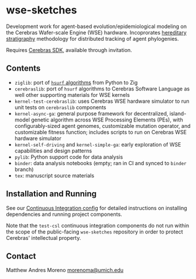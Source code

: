 # wse-sketches

Development work for agent-based evolution/epidemiological modeling on the Cerebras Wafer-scale Engine (WSE) hardware.
Incoprorates [hereditary stratigraphy](https://github.com/mmore500/hstrat) methodology for distributed tracking of agent phylogenies.

Requires [Cerebras SDK](https://www.cerebras.net/developers/sdk-request/), available through invitation.

## Contents

- `ziglib`: port of [`hsurf` algorithms](https://github.com/mmore500/hstrat-surface-concept/) from Python to Zig
- `cerebraslib`: port of `hsurf` algorithms to Cerebras Software Language as well other supporting materials for WSE kernels
- `kernel-test-cerebraslib`: uses Cerebras WSE hardware simulator to run unit tests on `cerebraslib` components
- `kernel-async-ga`: general purpose framework for decentralized, island-model genetic algorithm across WSE Processing Elements (PEs), with configurably-sized agent genomes, customizable mutation operator, and customizable fitness function; includes scripts to run on Cerebras WSE hardware simulator
- `kernel-self-driving` and `kernel-simple-ga`: early exploration of WSE capabilities and design patterns
- `pylib`: Python support code for data analysis
- `binder`: data analysis notebooks (empty; ran in CI and synced to `binder` branch)
- `tex`: manuscript source materials

## Installation and Running

See our [Continuous Integration config](https://github.com/mmore500/wse-sketches-mirror/blob/master/.github/workflows/ci.yaml) for detailed instructions on installing dependencies and running project components.

Note that the `test-csl` continuous integration components do not run within the scope of the public-facing `wse-sketches` repository in order to protect Cerebras' intellectual property. 

## Contact

Matthew Andres Moreno
<morenoma@umich.edu>

